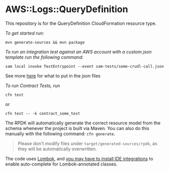 # AWS::Logs::QueryDefinition

This repository is for the QueryDefinition CloudFormation resource type.

*To get started run:*
```
mvn generate-sources && mvn package
```

*To run an integration test against an AWS account with a custom json template run the following command:*

```
sam local invoke TestEntrypoint --event sam-tests/some-crudl-call.json
```

See more [here](https://docs.aws.amazon.com/cloudformation-cli/latest/userguide/resource-type-walkthrough.html) for what to put in the json files

*To run Contract Tests, run*
```
cfn test
```
or
```
cfn test -- -k contract_some_test
```
The RPDK will automatically generate the correct resource model from the schema whenever the project is built via Maven. You can also do this manually with the following command: `cfn generate`.

> Please don't modify files under `target/generated-sources/rpdk`, as they will be automatically overwritten.

The code uses [Lombok](https://projectlombok.org/), and [you may have to install IDE integrations](https://projectlombok.org/setup/overview) to enable auto-complete for Lombok-annotated classes.
